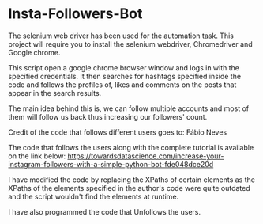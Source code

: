 # Insta-Followers-Bot
The selenium web driver has been used for the automation task. 
This project will require you to install the selenium webdriver, Chromedriver and Google chrome. 
 
This script open a google chrome browser window and logs in with the specified credentials. 
It then searches for hashtags specified inside the code and follows the profiles of, likes and comments on the posts 
that appear in the search results. 

The main idea behind this is, we can follow multiple accounts and most of them will follow us back thus increasing our followers' 
count. 


Credit of the code that follows different users goes to: Fábio Neves

The code that follows the users along with the complete tutorial is available on  the link below:
https://towardsdatascience.com/increase-your-instagram-followers-with-a-simple-python-bot-fde048dce20d

I have modified the code by replacing the XPaths of certain elements as the XPaths of the elements specified in the author's code
were quite outdated and the script wouldn't find the elements at runtime. 

I have also programmed the code that Unfollows the users. 
